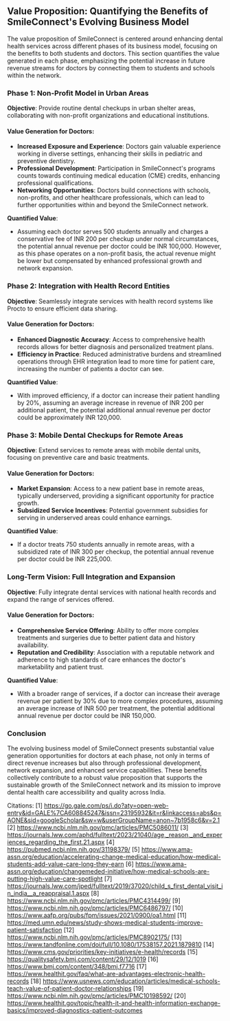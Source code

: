 ## Value Proposition: Quantifying the Benefits of SmileConnect's Evolving Business Model

The value proposition of SmileConnect is centered around enhancing dental health services across different phases of its business model, focusing on the benefits to both students and doctors. This section quantifies the value generated in each phase, emphasizing the potential increase in future revenue streams for doctors by connecting them to students and schools within the network.

### Phase 1: Non-Profit Model in Urban Areas

**Objective**: Provide routine dental checkups in urban shelter areas, collaborating with non-profit organizations and educational institutions.

#### Value Generation for Doctors:
- **Increased Exposure and Experience**: Doctors gain valuable experience working in diverse settings, enhancing their skills in pediatric and preventive dentistry.
- **Professional Development**: Participation in SmileConnect's programs counts towards continuing medical education (CME) credits, enhancing professional qualifications.
- **Networking Opportunities**: Doctors build connections with schools, non-profits, and other healthcare professionals, which can lead to further opportunities within and beyond the SmileConnect network.

**Quantified Value**:
- Assuming each doctor serves 500 students annually and charges a conservative fee of INR 200 per checkup under normal circumstances, the potential annual revenue per doctor could be INR 100,000. However, as this phase operates on a non-profit basis, the actual revenue might be lower but compensated by enhanced professional growth and network expansion.

### Phase 2: Integration with Health Record Entities

**Objective**: Seamlessly integrate services with health record systems like Procto to ensure efficient data sharing.

#### Value Generation for Doctors:
- **Enhanced Diagnostic Accuracy**: Access to comprehensive health records allows for better diagnosis and personalized treatment plans.
- **Efficiency in Practice**: Reduced administrative burdens and streamlined operations through EHR integration lead to more time for patient care, increasing the number of patients a doctor can see.

**Quantified Value**:
- With improved efficiency, if a doctor can increase their patient handling by 20%, assuming an average increase in revenue of INR 200 per additional patient, the potential additional annual revenue per doctor could be approximately INR 120,000.

### Phase 3: Mobile Dental Checkups for Remote Areas

**Objective**: Extend services to remote areas with mobile dental units, focusing on preventive care and basic treatments.

#### Value Generation for Doctors:
- **Market Expansion**: Access to a new patient base in remote areas, typically underserved, providing a significant opportunity for practice growth.
- **Subsidized Service Incentives**: Potential government subsidies for serving in underserved areas could enhance earnings.

**Quantified Value**:
- If a doctor treats 750 students annually in remote areas, with a subsidized rate of INR 300 per checkup, the potential annual revenue per doctor could be INR 225,000.

### Long-Term Vision: Full Integration and Expansion

**Objective**: Fully integrate dental services with national health records and expand the range of services offered.

#### Value Generation for Doctors:
- **Comprehensive Service Offering**: Ability to offer more complex treatments and surgeries due to better patient data and history availability.
- **Reputation and Credibility**: Association with a reputable network and adherence to high standards of care enhances the doctor's marketability and patient trust.

**Quantified Value**:
- With a broader range of services, if a doctor can increase their average revenue per patient by 30% due to more complex procedures, assuming an average increase of INR 500 per treatment, the potential additional annual revenue per doctor could be INR 150,000.

### Conclusion

The evolving business model of SmileConnect presents substantial value generation opportunities for doctors at each phase, not only in terms of direct revenue increases but also through professional development, network expansion, and enhanced service capabilities. These benefits collectively contribute to a robust value proposition that supports the sustainable growth of the SmileConnect network and its mission to improve dental health care accessibility and quality across India.

Citations:
[1] https://go.gale.com/ps/i.do?aty=open-web-entry&id=GALE%7CA608845247&issn=23195932&it=r&linkaccess=abs&p=AONE&sid=googleScholar&sw=w&userGroupName=anon~7b1958c6&v=2.1
[2] https://www.ncbi.nlm.nih.gov/pmc/articles/PMC5086011/
[3] https://journals.lww.com/aphd/fulltext/2023/21040/age,_reason,_and_experiences_regarding_the_first.21.aspx
[4] https://pubmed.ncbi.nlm.nih.gov/31198379/
[5] https://www.ama-assn.org/education/accelerating-change-medical-education/how-medical-students-add-value-care-long-they-earn
[6] https://www.ama-assn.org/education/changemeded-initiative/how-medical-schools-are-putting-high-value-care-spotlight
[7] https://journals.lww.com/jped/fulltext/2019/37020/child_s_first_dental_visit_in_india__a_reappraisal.1.aspx
[8] https://www.ncbi.nlm.nih.gov/pmc/articles/PMC4314499/
[9] https://www.ncbi.nlm.nih.gov/pmc/articles/PMC6486797/
[10] https://www.aafp.org/pubs/fpm/issues/2021/0900/oa1.html
[11] https://med.umn.edu/news/study-shows-medical-students-improve-patient-satisfaction
[12] https://www.ncbi.nlm.nih.gov/pmc/articles/PMC8902175/
[13] https://www.tandfonline.com/doi/full/10.1080/17538157.2021.1879810
[14] https://www.cms.gov/priorities/key-initiatives/e-health/records
[15] https://qualitysafety.bmj.com/content/29/12/1019
[16] https://www.bmj.com/content/348/bmj.f7716
[17] https://www.healthit.gov/faq/what-are-advantages-electronic-health-records
[18] https://www.usnews.com/education/articles/medical-schools-teach-value-of-patient-doctor-relationships
[19] https://www.ncbi.nlm.nih.gov/pmc/articles/PMC10198592/
[20] https://www.healthit.gov/topic/health-it-and-health-information-exchange-basics/improved-diagnostics-patient-outcomes